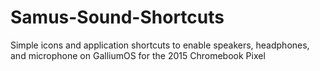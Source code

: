 # Samus-Sound-Shortcuts
Simple icons and application shortcuts to enable speakers, headphones, and microphone on GalliumOS for the 2015 Chromebook Pixel

